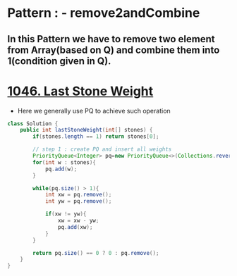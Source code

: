 # Pattern : - remove2andCombine
## In this Pattern we have to remove two element from Array(based on Q) and combine them into 1(condition given in Q).

# [1046. Last Stone Weight](https://leetcode.com/problems/last-stone-weight/description/)
- Here we generally use PQ to achieve such operation
```java
class Solution {
    public int lastStoneWeight(int[] stones) {
        if(stones.length == 1) return stones[0];

        // step 1 : create PQ and insert all weights
        PriorityQueue<Integer> pq=new PriorityQueue<>(Collections.reverseOrder());
        for(int w : stones){
            pq.add(w);
        }

        while(pq.size() > 1){
            int xw = pq.remove();
            int yw = pq.remove();

            if(xw != yw){
                xw = xw - yw;
                pq.add(xw);
            }
        }

        return pq.size() == 0 ? 0 : pq.remove();
    }
}
```